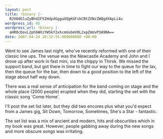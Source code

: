 ```yaml
---
layout: post
title: !binary |-
  R2V0dGluZyBhd2F5IHdpdGggaXQgKGFsbCBtZXNzZWQgdXApLi4u
wordpress_id: 45
wordpress_url: !binary |-
  aHR0cDovL2phbWVzYW5kY2xhcmUubmV0L2xpZmUvP3A9NA==
date: 2007-04-24 10:32:55.000000000 +00:00
---
```

Went to see James last night, who've recently reformed with one of their classic line ups. The venue was the Newcastle Academy and John and I drove up after work in fast mini, via the chippy in Thirsk. We missed the support band, but got there in time to fight our way to the queue for the lav, then the queue for the bar, then down to a good position to the left of the stage about half way down.

There was a real sense of anticipation for the band coming on stage and the whole place (2000 people) erupted when they did, starting the set with the classic song 'Come Home'.

I'll post the set list later, but they did two encores plus what you'd expect from a James gig, Sit Down, Tomorrow, Sometimes, She's a Star - fantastic.

The set list was a mix of ancient and modern, hits and obscurities which in my book was great. However, people gabbing away during the new songs and more obscure songs was irritating.
